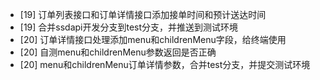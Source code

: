 - [19] 订单列表接口和订单详情接口添加接单时间和预计送达时间
- [19] 合并ssdapi开发分支到test分支，并推送到测试环境
- [20] 订单详情接口处理添加menu和childrenMenu字段，给终端使用
- [20] 自测menu和childrenMenu参数返回是否正确
- [20] menu和childrenMenu订单详情参数，合并test分支，并提交测试环境
